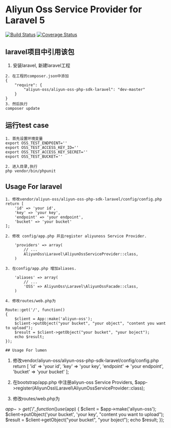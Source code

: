 # Aliyun Oss Service Provider for Laravel 5

[![Build Status](https://travis-ci.org/RobertYue19900425/aliyun-oss-sdk-php-laravel.svg?branch=master)](https://travis-ci.org/RobertYue19900425/aliyun-oss-sdk-php-laravel)
[![Coverage Status](https://coveralls.io/repos/github/RobertYue19900425/aliyun-oss-sdk-php-laravel/badge.svg?branch=master)](https://coveralls.io/github/RobertYue19900425/aliyun-oss-sdk-php-laravel?branch=master)

## laravel项目中引用该包
1. 安装laravel, 新建laravel工程
```
2. 在工程的composer.json中添加
{
    "require": {
        "aliyun-oss/aliyun-oss-php-sdk-laravel": "dev-master"
    }
}
3. 然后执行
composer update
```

## 运行test case
```
1. 首先设置环境变量
export OSS_TEST_ENDPOINT=''                 
export OSS_TEST_ACCESS_KEY_ID=''              
export OSS_TEST_ACCESS_KEY_SECRET=''
export OSS_TEST_BUCKET=''

2. 进入目录,执行
php vendor/bin/phpunit
```


## Usage For laravel
```
1. 修改vendor/aliyun-oss/aliyun-oss-php-sdk-laravel/config/config.php
return [
    'id' => 'your id',
    'key' => 'your key',
    'endpoint' => 'your endpoint',
    'bucket' => 'your bucket'
];

2. 修改 config/app.php 并且register aliyunoss Service Provider.

    'providers' => array(
        // ...
        AliyunOss\Laravel\AliyunOssServiceProvider::class,
    )

3. 在config/app.php 增加aliases.

    'aliases' => array(
        // ...
        'OSS' => AliyunOss\Laravel\AliyunOssFacade::class,
    )

4. 修改routes/web.php为

Route::get('/', function()
{
    $client = App::make('aliyun-oss');
    $client->putObject("your bucket", "your object", "content you want to upload");
    $result = $client->getObject("your bucket", "your boject");
    echo $result;
});

## Usage For lumen
```
1. 修改vendor/aliyun-oss/aliyun-oss-php-sdk-laravel/config/config.php
return [
    'id' => 'your id',
    'key' => 'your key',
    'endpoint' => 'your endpoint',
    'bucket' => 'your bucket'
];

2. 在bootstrap/app.php 中注册aliyun-oss Service Providers,
    $app->register(AliyunOss\Laravel\AliyunOssServiceProvider::class);

3. 修改routes/web.php为

$app->get('/', function () use ($app) {
    $client = $app->make('aliyun-oss');
    $client->putObject('your bucket', 'your key',  "content you want to upload");
    $result = $client->getObject("your bucket", "your boject");
    echo $result;
});
```
